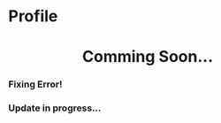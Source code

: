 # Profile

<h1 align="center">Comming Soon...</h1>
  
<h3>Fixing Error!</h3>     
<h3>Update in progress...</h3>
    
